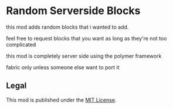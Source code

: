 # Random Serverside Blocks
this mod adds random blocks that i wanted to add.

feel free to request blocks that you want as long as they're not too complicated

this mod is completely server side using the polymer framework

fabric only unless someone else want to port it

## Legal

This mod is published under the [MIT License](LICENSE).